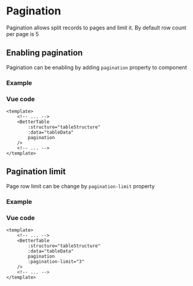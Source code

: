 <script setup>
  import PaginationExample from "./components/PaginationExample.vue";
  import PaginationLimitExample from "./components/PaginationLimitExample.vue";
</script>

# Pagination

Pagination allows split records to pages and limit it. By default row count per page is 5

## Enabling pagination

Pagination can be enabling by adding `pagination` property to component

### Example

<PaginationExample></PaginationExample>

### Vue code

```vue{6}
<template>
	<!-- ... -->
	<BetterTable
		:structure="tableStructure"
		:data="tableData"
		pagination
	/>
	<!-- ... -->
</template>
```

## Pagination limit

Page row limit can be change by `pagination-limit` property

### Example

<PaginationLimitExample></PaginationLimitExample>

### Vue code

```vue{7}
<template>
	<!-- ... -->
	<BetterTable
		:structure="tableStructure"
		:data="tableData"
		pagination
		:pagination-limit="3"
	/>
	<!-- ... -->
</template>
```
